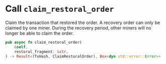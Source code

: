 # Call `claim_restoral_order`

Claim the transaction that restored the order. A recovery order can only be claimed by one miner. During the recovery period, other miners will no longer be able to claim the order.

```rust
pub async fn claim_restoral_order(
    &self,
    restoral_fragment: &str,
) -> Result<(TxHash, ClaimRestoralOrder), Box<dyn std::error::Error>> 
```